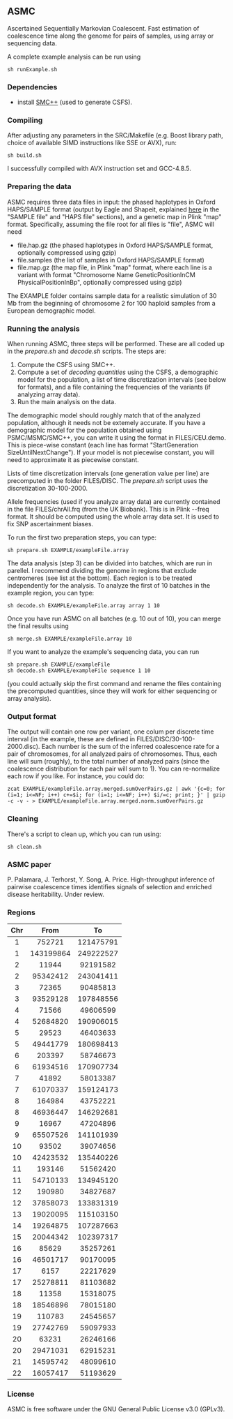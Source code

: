 ## ASMC
Ascertained Sequentially Markovian Coalescent. Fast estimation of coalescence time along the genome for pairs of samples, using array or sequencing data.

A complete example analysis can be run using
```
sh runExample.sh
```

### Dependencies
- install [SMC++](https://github.com/popgenmethods/smcpp) (used to generate CSFS).

### Compiling
After adjusting any parameters in the SRC/Makefile (e.g. Boost library path, choice of available SIMD instructions like SSE or AVX), run:

 	sh build.sh

I successfully compiled with AVX instruction set and GCC-4.8.5.

### Preparing the data
ASMC requires three data files in input: the phased haplotypes in Oxford HAPS/SAMPLE format (output by Eagle and Shapeit, explained [here](http://www.shapeit.fr/pages/m02_formats/hapssample.html) in the "SAMPLE file" and "HAPS file" sections), and a genetic map in Plink "map" format. Specifically, assuming the file root for all files is "file", ASMC will need
- file.hap.gz (the phased haplotypes in Oxford HAPS/SAMPLE format, optionally compressed using gzip)
- file.samples (the list of samples in Oxford HAPS/SAMPLE format)
- file.map.gz (the map file, in Plink "map" format, where each line is a variant with format "Chromosome Name GeneticPositionInCM PhysicalPositionInBp", optionally compressed using gzip)

The EXAMPLE folder contains sample data for a realistic simulation of 30 Mb from the beginning of chromosome 2 for 100 haploid samples from a European demographic model.

### Running the analysis
When running ASMC, three steps will be performed. These are all coded up in the *prepare.sh* and *decode.sh* scripts. The steps are:
1) Compute the CSFS using SMC++.
2) Compute a set of *decoding quantities* using the CSFS, a demographic model for the population, a list of time discretization intervals (see below for formats), and a file containing the frequencies of the variants (if analyzing array data).
3) Run the main analysis on the data.

The demographic model should roughly match that of the analyzed population, although it needs not be extemely accurate. If you have a demographic model for the population obtained using PSMC/MSMC/SMC++, you can write it using the format in FILES/CEU.demo. This is piece-wise constant (each line has format "StartGeneration SizeUntilNextChange"). If your model is not piecewise constant, you will need to approximate it as piecewise constant.

Lists of time discretization intervals (one generation value per line) are precomputed in the folder FILES/DISC. The *prepare.sh* script uses the discretization 30-100-2000.

Allele frequencies (used if you analyze array data) are currently contained in the file FILES/chrAll.frq (from the UK Biobank). This is in Plink --freq format. It should be computed using the whole array data set. It is used to fix SNP ascertainment biases.

To run the first two preparation steps, you can type:
```
sh prepare.sh EXAMPLE/exampleFile.array
```
The data analysis (step 3) can be divided into batches, which are run in parellel. I recommend dividing the genome in regions that exclude centromeres (see list at the bottom). Each region is to be treated independently for the analysis. To analyze the first of 10 batches in the example region, you can type:
```
sh decode.sh EXAMPLE/exampleFile.array array 1 10
```
Once you have run ASMC on all batches (e.g. 10 out of 10), you can merge the final results using
```
sh merge.sh EXAMPLE/exampleFile.array 10
```
If you want to analyze the example's sequencing data, you can run
```
sh prepare.sh EXAMPLE/exampleFile
sh decode.sh EXAMPLE/exampleFile sequence 1 10
```
(you could actually skip the first command and rename the files containing the precomputed quantities, since they will work for either sequencing or array analysis).

### Output format
The output will contain one row per variant, one colum per discrete time interval (in the example, these are defined in FILES/DISC/30-100-2000.disc). Each number is the sum of the inferred coalescence rate for a pair of chromosomes, for all analyzed pairs of chromosomes. Thus, each line will sum (roughly), to the total number of analyzed pairs (since the coalescence distribution for each pair will sum to 1). You can re-normalize each row if you like. For instance, you could do:
```
zcat EXAMPLE/exampleFile.array.merged.sumOverPairs.gz | awk '{c=0; for (i=1; i<=NF; i++) c+=$i; for (i=1; i<=NF; i++) $i/=c; print; }' | gzip -c -v - > EXAMPLE/exampleFile.array.merged.norm.sumOverPairs.gz
```

### Cleaning
There's a script to clean up, which you can run using:
```
sh clean.sh
```

### ASMC paper
P. Palamara, J. Terhorst, Y. Song, A. Price. High-throughput inference of pairwise coalescence times identifies signals of selection and enriched disease heritability. Under review.

### Regions
| Chr | From | To |
|:---:|:------:|:-----:|
| 1 | 752721 | 121475791 |
| 1 | 143199864 | 249222527 |
| 2 | 11944 | 92191582 |
| 2 | 95342412 | 243041411 |
| 3 | 72365 | 90485813 |
| 3 | 93529128 | 197848556 |
| 4 | 71566 | 49606599 |
| 4 | 52684820 | 190906015 |
| 5 | 29523 | 46403633 |
| 5 | 49441779 | 180698413 |
| 6 | 203397 | 58746673 |
| 6 | 61934516 | 170907734 |
| 7 | 41892 | 58013387 |
| 7 | 61070337 | 159124173 |
| 8 | 164984 | 43752221 |
| 8 | 46936447 | 146292681 |
| 9 | 16967 | 47204896 |
| 9 | 65507526 | 141101939 |
| 10 | 93502 | 39074656 |
| 10 | 42423532 | 135440226 |
| 11 | 193146 | 51562420 |
| 11 | 54710133 | 134945120 |
| 12 | 190980 | 34827687 |
| 12 | 37858073 | 133831319 |
| 13 | 19020095 | 115103150 |
| 14 | 19264875 | 107287663 |
| 15 | 20044342 | 102397317 |
| 16 | 85629 | 35257261 |
| 16 | 46501717 | 90170095 |
| 17 | 6157 | 22217629 |
| 17 | 25278811 | 81103682 |
| 18 | 11358 | 15318075 |
| 18 | 18546896 | 78015180 |
| 19 | 110783 | 24545657 |
| 19 | 27742769 | 59097933 |
| 20 | 63231 | 26246166 |
| 20 | 29471031 | 62915231 |
| 21 | 14595742 | 48099610 |
| 22 | 16057417 | 51193629 |

### License
ASMC is free software under the GNU General Public License v3.0 (GPLv3).
